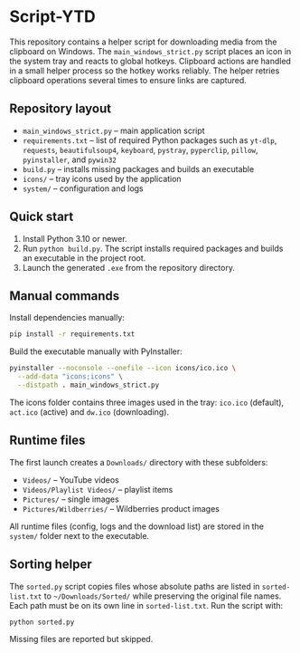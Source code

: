 # Script-YTD

This repository contains a helper script for downloading media from the
clipboard on Windows. The `main_windows_strict.py` script places an icon in the
system tray and reacts to global hotkeys. Clipboard actions are handled in a
small helper process so the hotkey works reliably. The helper retries clipboard
operations several times to ensure links are captured.

## Repository layout

- `main_windows_strict.py` – main application script
- `requirements.txt` – list of required Python packages such as
  `yt-dlp`, `requests`, `beautifulsoup4`, `keyboard`, `pystray`,
  `pyperclip`, `pillow`, `pyinstaller`, and `pywin32`
- `build.py` – installs missing packages and builds an executable
- `icons/` – tray icons used by the application
- `system/` – configuration and logs

## Quick start

1. Install Python 3.10 or newer.
2. Run `python build.py`.
   The script installs required packages and builds an executable in the project root.
3. Launch the generated `.exe` from the repository directory.

## Manual commands

Install dependencies manually:

```bash
pip install -r requirements.txt
```

Build the executable manually with PyInstaller:

```bash
pyinstaller --noconsole --onefile --icon icons/ico.ico \
  --add-data "icons;icons" \
  --distpath . main_windows_strict.py
```

The icons folder contains three images used in the tray:
`ico.ico` (default), `act.ico` (active) and `dw.ico` (downloading).

## Runtime files

The first launch creates a `Downloads/` directory with these subfolders:

- `Videos/` – YouTube videos
- `Videos/Playlist Videos/` – playlist items
- `Pictures/` – single images
- `Pictures/Wildberries/` – Wildberries product images

All runtime files (config, logs and the download list) are stored in the `system/` folder next to the executable.

## Sorting helper

The `sorted.py` script copies files whose absolute paths are listed in
`sorted-list.txt` to `~/Downloads/Sorted/` while preserving the original file
names. Each path must be on its own line in `sorted-list.txt`. Run the script
with:

```bash
python sorted.py
```

Missing files are reported but skipped.
